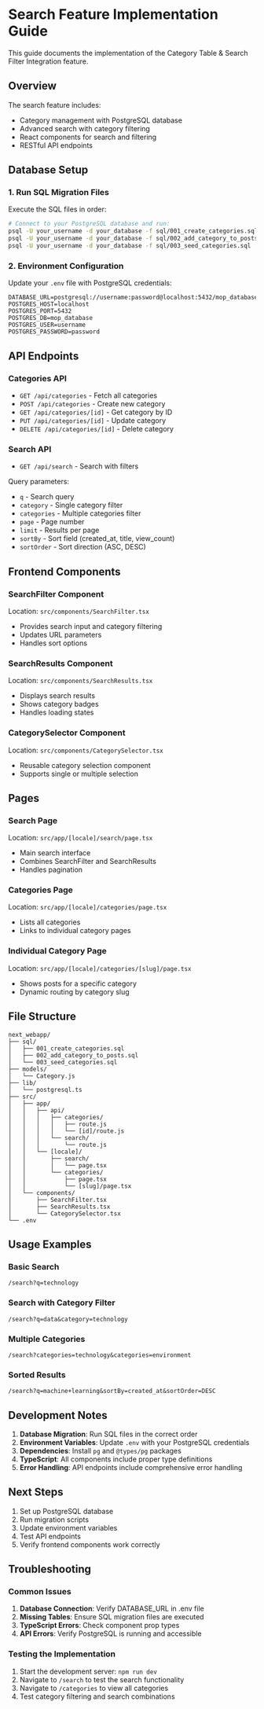 # Search Feature Implementation Guide

This guide documents the implementation of the Category Table & Search Filter Integration feature.

## Overview

The search feature includes:
- Category management with PostgreSQL database
- Advanced search with category filtering
- React components for search and filtering
- RESTful API endpoints

## Database Setup

### 1. Run SQL Migration Files

Execute the SQL files in order:

```bash
# Connect to your PostgreSQL database and run:
psql -U your_username -d your_database -f sql/001_create_categories.sql
psql -U your_username -d your_database -f sql/002_add_category_to_posts.sql
psql -U your_username -d your_database -f sql/003_seed_categories.sql
```

### 2. Environment Configuration

Update your `.env` file with PostgreSQL credentials:

```env
DATABASE_URL=postgresql://username:password@localhost:5432/mop_database
POSTGRES_HOST=localhost
POSTGRES_PORT=5432
POSTGRES_DB=mop_database
POSTGRES_USER=username
POSTGRES_PASSWORD=password
```

## API Endpoints

### Categories API
- `GET /api/categories` - Fetch all categories
- `POST /api/categories` - Create new category
- `GET /api/categories/[id]` - Get category by ID
- `PUT /api/categories/[id]` - Update category
- `DELETE /api/categories/[id]` - Delete category

### Search API
- `GET /api/search` - Search with filters

Query parameters:
- `q` - Search query
- `category` - Single category filter
- `categories` - Multiple categories filter
- `page` - Page number
- `limit` - Results per page
- `sortBy` - Sort field (created_at, title, view_count)
- `sortOrder` - Sort direction (ASC, DESC)

## Frontend Components

### SearchFilter Component
Location: `src/components/SearchFilter.tsx`
- Provides search input and category filtering
- Updates URL parameters
- Handles sort options

### SearchResults Component
Location: `src/components/SearchResults.tsx`
- Displays search results
- Shows category badges
- Handles loading states

### CategorySelector Component
Location: `src/components/CategorySelector.tsx`
- Reusable category selection component
- Supports single or multiple selection

## Pages

### Search Page
Location: `src/app/[locale]/search/page.tsx`
- Main search interface
- Combines SearchFilter and SearchResults
- Handles pagination

### Categories Page
Location: `src/app/[locale]/categories/page.tsx`
- Lists all categories
- Links to individual category pages

### Individual Category Page
Location: `src/app/[locale]/categories/[slug]/page.tsx`
- Shows posts for a specific category
- Dynamic routing by category slug

## File Structure

```
next_webapp/
├── sql/
│   ├── 001_create_categories.sql
│   ├── 002_add_category_to_posts.sql
│   └── 003_seed_categories.sql
├── models/
│   └── Category.js
├── lib/
│   └── postgresql.ts
├── src/
│   ├── app/
│   │   ├── api/
│   │   │   ├── categories/
│   │   │   │   ├── route.js
│   │   │   │   └── [id]/route.js
│   │   │   └── search/
│   │   │       └── route.js
│   │   └── [locale]/
│   │       ├── search/
│   │       │   └── page.tsx
│   │       └── categories/
│   │           ├── page.tsx
│   │           └── [slug]/page.tsx
│   └── components/
│       ├── SearchFilter.tsx
│       ├── SearchResults.tsx
│       └── CategorySelector.tsx
└── .env
```

## Usage Examples

### Basic Search
```
/search?q=technology
```

### Search with Category Filter
```
/search?q=data&category=technology
```

### Multiple Categories
```
/search?categories=technology&categories=environment
```

### Sorted Results
```
/search?q=machine+learning&sortBy=created_at&sortOrder=DESC
```

## Development Notes

1. **Database Migration**: Run SQL files in the correct order
2. **Environment Variables**: Update `.env` with your PostgreSQL credentials
3. **Dependencies**: Install `pg` and `@types/pg` packages
4. **TypeScript**: All components include proper type definitions
5. **Error Handling**: API endpoints include comprehensive error handling

## Next Steps

1. Set up PostgreSQL database
2. Run migration scripts
3. Update environment variables
4. Test API endpoints
5. Verify frontend components work correctly

## Troubleshooting

### Common Issues

1. **Database Connection**: Verify DATABASE_URL in .env file
2. **Missing Tables**: Ensure SQL migration files are executed
3. **TypeScript Errors**: Check component prop types
4. **API Errors**: Verify PostgreSQL is running and accessible

### Testing the Implementation

1. Start the development server: `npm run dev`
2. Navigate to `/search` to test the search functionality
3. Navigate to `/categories` to view all categories
4. Test category filtering and search combinations
